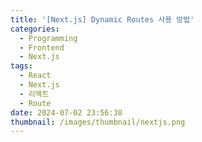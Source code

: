 ```yaml
---
title: '[Next.js] Dynamic Routes 사용 방법'
categories:
  - Programming
  - Frontend
  - Next.js
tags:
  - React
  - Next.js
  - 리액트
  - Route
date: 2024-07-02 23:56:38
thumbnail: /images/thumbnail/nextjs.png
---
```

